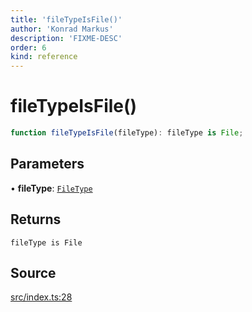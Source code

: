 ```yaml
---
title: 'fileTypeIsFile()'
author: 'Konrad Markus'
description: 'FIXME-DESC'
order: 6
kind: reference
---
```


# fileTypeIsFile()

```ts
function fileTypeIsFile(fileType): fileType is File;
```

## Parameters

• **fileType**: [`FileType`](/projects/konkerdev-tiny-filesystem-fp/reference/enumerations/filetype)

## Returns

`fileType is File`

## Source

[src/index.ts:28](https://github.com/konkerdotdev/tiny-filesystem-fp/blob/900743fd8cf49d9e7c3831c08b0b3c0dd3e06fb2/src/index.ts#L28)

